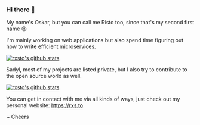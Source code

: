 ### Hi there 👋

My name's Oskar, but you can call me Risto too, since that's my second first name 😉

I'm mainly working on web applications but also spend time figuring out how to write efficient microservices.

[![rxsto's github stats](https://github-readme-stats.vercel.app/api/top-langs/?username=rxsto&layout=compact)](https://github.com/anuraghazra/github-readme-stats)

Sadyl, most of my projects are listed private, but I also try to contribute to the open source world as well.

[![rxsto's github stats](https://github-readme-stats.vercel.app/api?username=rxsto&include_all_commits=true)](https://github.com/anuraghazra/github-readme-stats)

You can get in contact with me via all kinds of ways, just check out my personal website: https://rxs.to

~ Cheers
